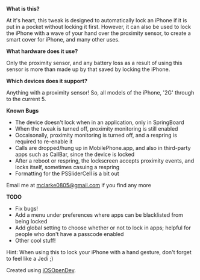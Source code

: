 **What is this?**

At it's heart, this tweak is designed to automatically lock an iPhone if it is put in a pocket without locking it first. However, it can also be used to lock the iPhone with a wave of your hand over the proximity sensor, to create a smart cover for iPhone, and many other uses.

**What hardware does it use?**

Only the proximity sensor, and any battery loss as a result of using this sensor is more than made up by that saved by locking the iPhone.

**Which devices does it support?**

Anything with a proximity sensor! So, all models of the iPhone, '2G' through to the current 5.

**Known Bugs**

- The device doesn't lock when in an application, only in SpringBoard
- When the tweak is turned off, proximity monitoring is still enabled
- Occaisonally, proximity monitoring is turned off, and a respring is required to re-enable it
- Calls are dropped/hung up in MobilePhone.app, and also in third-party apps such as CallBar, since the device is locked
- After a reboot or respring, the lockscreen accepts proximity events, and locks itself, sometimes casuing a respring
- Formatting for the PSSliderCell is a bit out

Email me at mclarke0805@gmail.com if you find any more

**TODO**
- Fix bugs!
- Add a menu under preferences where apps can be blacklisted from being locked
- Add global setting to choose whether or not to lock in apps; helpful for people who don't have a passcode enabled
- Other cool stuff!

Hint: When using this to lock your iPhone with a hand gesture, don't forget to feel like a Jedi ;)

Created using <a href="https://github.com/kokoabim/iOSOpenDev">iOSOpenDev</a>.
